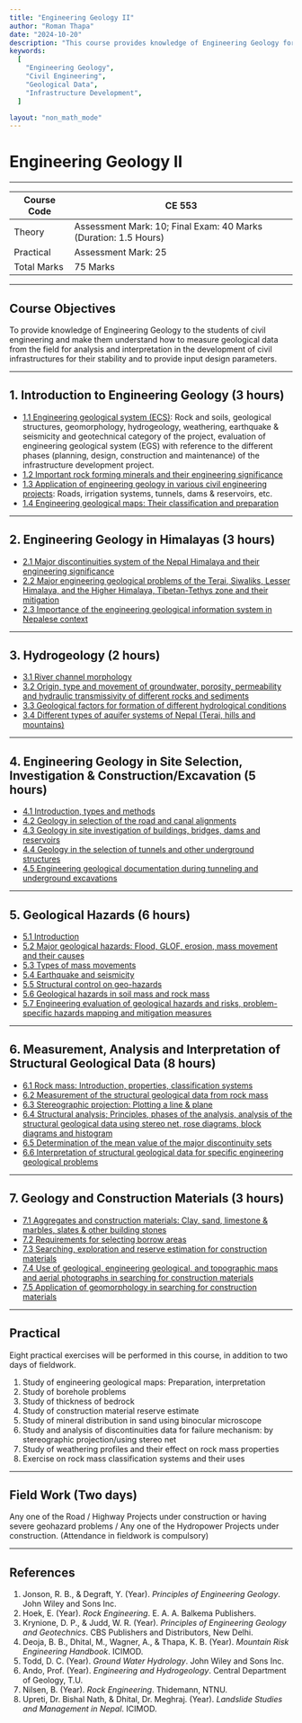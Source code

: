 ```yaml
---
title: "Engineering Geology II"
author: "Roman Thapa"
date: "2024-10-20"
description: "This course provides knowledge of Engineering Geology for civil engineering students, focusing on the measurement of geological data from the field for analysis and interpretation in the development of civil infrastructures."
keywords:
  [
    "Engineering Geology",
    "Civil Engineering",
    "Geological Data",
    "Infrastructure Development",
  ]

layout: "non_math_mode"
---
```


# Engineering Geology II

---

| Course Code | CE 553                                                          |
| ----------- | --------------------------------------------------------------- |
| Theory      | Assessment Mark: 10; Final Exam: 40 Marks (Duration: 1.5 Hours) |
| Practical   | Assessment Mark: 25                                             |
| Total Marks | 75 Marks                                                        |

---

## Course Objectives

To provide knowledge of Engineering Geology to the students of civil engineering and make them understand how to measure geological data from the field for analysis and interpretation in the development of civil infrastructures for their stability and to provide input design parameters.

---

## 1. Introduction to Engineering Geology (3 hours)

- [1.1 Engineering geological system (ECS)](/path/to/subtopic1/): Rock and soils, geological structures, geomorphology, hydrogeology, weathering, earthquake & seismicity and geotechnical category of the project, evaluation of engineering geological system (EGS) with reference to the different phases (planning, design, construction and maintenance) of the infrastructure development project.
- [1.2 Important rock forming minerals and their engineering significance](/path/to/subtopic2/)
- [1.3 Application of engineering geology in various civil engineering projects](/path/to/subtopic3/): Roads, irrigation systems, tunnels, dams & reservoirs, etc.
- [1.4 Engineering geological maps: Their classification and preparation](/path/to/subtopic4/)

---

## 2. Engineering Geology in Himalayas (3 hours)

- [2.1 Major discontinuities system of the Nepal Himalaya and their engineering significance](/path/to/subtopic1/)
- [2.2 Major engineering geological problems of the Terai, Siwaliks, Lesser Himalaya, and the Higher Himalaya, Tibetan-Tethys zone and their mitigation](/path/to/subtopic2/)
- [2.3 Importance of the engineering geological information system in Nepalese context](/path/to/subtopic3/)

---

## 3. Hydrogeology (2 hours)

- [3.1 River channel morphology](/path/to/subtopic1/)
- [3.2 Origin, type and movement of groundwater, porosity, permeability and hydraulic transmissivity of different rocks and sediments](/path/to/subtopic2/)
- [3.3 Geological factors for formation of different hydrological conditions](/path/to/subtopic3/)
- [3.4 Different types of aquifer systems of Nepal (Terai, hills and mountains)](/path/to/subtopic4/)

---

## 4. Engineering Geology in Site Selection, Investigation & Construction/Excavation (5 hours)

- [4.1 Introduction, types and methods](/path/to/subtopic1/)
- [4.2 Geology in selection of the road and canal alignments](/path/to/subtopic2/)
- [4.3 Geology in site investigation of buildings, bridges, dams and reservoirs](/path/to/subtopic3/)
- [4.4 Geology in the selection of tunnels and other underground structures](/path/to/subtopic4/)
- [4.5 Engineering geological documentation during tunneling and underground excavations](/path/to/subtopic5/)

---

## 5. Geological Hazards (6 hours)

- [5.1 Introduction](/path/to/subtopic1/)
- [5.2 Major geological hazards: Flood, GLOF, erosion, mass movement and their causes](/path/to/subtopic2/)
- [5.3 Types of mass movements](/path/to/subtopic3/)
- [5.4 Earthquake and seismicity](/path/to/subtopic4/)
- [5.5 Structural control on geo-hazards](/path/to/subtopic5/)
- [5.6 Geological hazards in soil mass and rock mass](/path/to/subtopic6/)
- [5.7 Engineering evaluation of geological hazards and risks, problem-specific hazards mapping and mitigation measures](/path/to/subtopic7/)

---

## 6. Measurement, Analysis and Interpretation of Structural Geological Data (8 hours)

- [6.1 Rock mass: Introduction, properties, classification systems](/path/to/subtopic1/)
- [6.2 Measurement of the structural geological data from rock mass](/path/to/subtopic2/)
- [6.3 Stereographic projection: Plotting a line & plane](/path/to/subtopic3/)
- [6.4 Structural analysis; Principles, phases of the analysis, analysis of the structural geological data using stereo net, rose diagrams, block diagrams and histogram](/path/to/subtopic4/)
- [6.5 Determination of the mean value of the major discontinuity sets](/path/to/subtopic5/)
- [6.6 Interpretation of structural geological data for specific engineering geological problems](/path/to/subtopic6/)

---

## 7. Geology and Construction Materials (3 hours)

- [7.1 Aggregates and construction materials: Clay, sand, limestone & marbles, slates & other building stones](/path/to/subtopic1/)
- [7.2 Requirements for selecting borrow areas](/path/to/subtopic2/)
- [7.3 Searching, exploration and reserve estimation for construction materials](/path/to/subtopic3/)
- [7.4 Use of geological, engineering geological, and topographic maps and aerial photographs in searching for construction materials](/path/to/subtopic4/)
- [7.5 Application of geomorphology in searching for construction materials](/path/to/subtopic5/)

---

## Practical

Eight practical exercises will be performed in this course, in addition to two days of fieldwork.

1. Study of engineering geological maps: Preparation, interpretation
2. Study of borehole problems
3. Study of thickness of bedrock
4. Study of construction material reserve estimate
5. Study of mineral distribution in sand using binocular microscope
6. Study and analysis of discontinuities data for failure mechanism: by stereographic projection/using stereo net
7. Study of weathering profiles and their effect on rock mass properties
8. Exercise on rock mass classification systems and their uses

---

## Field Work (Two days)

Any one of the Road / Highway Projects under construction or having severe geohazard problems / Any one of the Hydropower Projects under construction. (Attendance in fieldwork is compulsory)

---

## References

1. Jonson, R. B., & Degraft, Y. (Year). _Principles of Engineering Geology_. John Wiley and Sons Inc.
2. Hoek, E. (Year). _Rock Engineering_. E. A. A. Balkema Publishers.
3. Krynione, D. P., & Judd, W. R. (Year). _Principles of Engineering Geology and Geotechnics_. CBS Publishers and Distributors, New Delhi.
4. Deoja, B. B., Dhital, M., Wagner, A., & Thapa, K. B. (Year). _Mountain Risk Engineering Handbook_. ICIMOD.
5. Todd, D. C. (Year). _Ground Water Hydrology_. John Wiley and Sons Inc.
6. Ando, Prof. (Year). _Engineering and Hydrogeology_. Central Department of Geology, T.U.
7. Nilsen, B. (Year). _Rock Engineering_. Thidemann, NTNU.
8. Upreti, Dr. Bishal Nath, & Dhital, Dr. Meghraj. (Year). _Landslide Studies and Management in Nepal_. ICIMOD.
